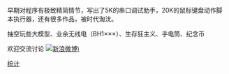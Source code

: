 早期对程序有极致精简情节，写出了5K的串口调试助手，20K的鼠标键盘动作脚本执行器，还有很多作品，被时代淘汰。

抽空玩些大模型、业余无线电（BH1×××）、生存狂主义、手电筒、纪念币

欢迎交流讨论
[![新浪微博](https://www.cinzy.com/picx-images-hosting/sina_weibo.1zi4n1bm7r.webp))](https://weibo.com/u/1719478201)

[统计](https://clicky.com/stats/spy?site_id=101457243)